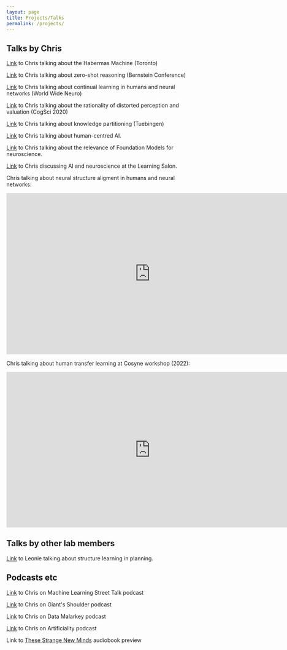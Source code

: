```yaml
---
layout: page
title: Projects/Talks
permalink: /projects/
---
```



## Talks by Chris

[Link](https://www.youtube.com/watch?v=i__L-4d7EfE) to Chris talking about the Habermas Machine (Toronto)

[Link](https://mediacentral.ucl.ac.uk/Play/105753) to Chris talking about zero-shot reasoning (Bernstein Conference)

[Link](https://www.youtube.com/watch?v=qW25mQagNRk) to Chris talking about continual learning in humans and neural networks (World Wide Neuro)

[Link](https://drive.google.com/file/d/1snPJKI0obmy-or8jr7pehbYNC3MUZI8u/view) to Chris talking about the rationality of distorted perception and valuation (CogSci 2020)

[Link](https://www.youtube.com/watch?v=k-MEa1d0X4Q&ab_channel=MaxPlanckInstituteforBiologicalCybernetics) to Chris talking about knowledge partitioning (Tuebingen)

[Link](https://www.youtube.com/watch?v=WDMmr6l8pFs&t=1s) to Chris talking about human-centred AI.

[Link](https://www.youtube.com/watch?v=NOr-8LHfSWw) to Chris talking about the relevance of Foundation Models for neuroscience.

[Link](https://www.crowdcast.io/e/learningsalon/52) to Chris discussing AI and neuroscience at the Learning Salon.

Chris talking about neural structure aligment in humans and neural networks:

<iframe title="VideoPress Video Player" aria-label="VideoPress Video Player" width="748.8125" height="420.45621657754015" src="https://video.wordpress.com/embed/vPqQWCl0?cover=1&amp;preloadContent=metadata&amp;hd=0" frameborder="0" allowfullscreen="" data-resize-to-parent="true" allow="clipboard-write"></iframe><script src="https://v0.wordpress.com/js/next/videopress-iframe.js?m=1674852142"></script>

Chris talking about human transfer learning at Cosyne workshop (2022):

<iframe title="VideoPress Video Player" aria-label="VideoPress Video Player" width="748.8125" height="405.4399231283423" src="https://video.wordpress.com/embed/I6Ry1bEn?cover=1&amp;preloadContent=metadata&amp;useAverageColor=1&amp;hd=0" frameborder="0" allowfullscreen="" data-resize-to-parent="true" allow="clipboard-write"></iframe><script src="https://v0.wordpress.com/js/next/videopress-iframe.js?m=1674852142"></script>

## Talks by other lab members

[Link](https://youtu.be/dM-OCvTz0RA?t=9401) to Leonie talking about structure learning in planning.

## Podcasts etc

[Link](https://www.youtube.com/watch?v=35r0iSajXjA&ab_channel=MachineLearningStreetTalk) to Chris on Machine Learning Street Talk podcast

[Link](https://www.youtube.com/watch?v=xAAPCgoBXBE&ab_channel=Giant%27sShoulder) to Chris on Giant's Shoulder podcast

[Link](https://www.youtube.com/watch?v=j8tTXamupYI&ab_channel=DataMalarkey) to Chris on Data Malarkey podcast

[Link](https://www.youtube.com/watch?v=nWUkycmjeeo&ab_channel=Artificiality) to Chris on Artificiality podcast

Link to [These Strange New Minds](https://www.youtube.com/watch?v=wQEsek3E7PE&ab_channel=GooglePlayBooks) audiobook preview
